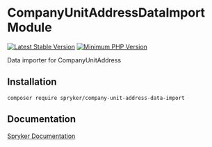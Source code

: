 # CompanyUnitAddressDataImport Module
[![Latest Stable Version](https://poser.pugx.org/spryker/company-unit-address-data-import/v/stable.svg)](https://packagist.org/packages/spryker/company-unit-address-data-import)
[![Minimum PHP Version](https://img.shields.io/badge/php-%3E%3D%208.0-8892BF.svg)](https://php.net/)

Data importer for CompanyUnitAddress

## Installation

```
composer require spryker/company-unit-address-data-import
```

## Documentation

[Spryker Documentation](https://docs.spryker.com)
